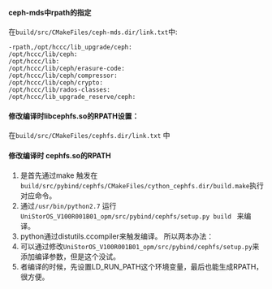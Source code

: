#### ceph-mds中rpath的指定
在```build/src/CMakeFiles/ceph-mds.dir/link.txt```中:

```
-rpath,/opt/hccc/lib_upgrade/ceph:
/opt/hccc/lib/ceph:
/opt/hccc/lib:
/opt/hccc/lib/ceph/erasure-code:
/opt/hccc/lib/ceph/compressor:
/opt/hccc/lib/ceph/crypto:
/opt/hccc/lib/rados-classes:
/opt/hccc/lib_upgrade_reserve/ceph:
```

#### 修改编译时libcephfs.so的RPATH设置：
在```build/src/CMakeFiles/cephfs.dir/link.txt``` 中

#### 修改编译时 cephfs.so的RPATH

1. 是首先通过make 触发在 ```build/src/pybind/cephfs/CMakeFiles/cython_cephfs.dir/build.make```执行对应命令。
2. 通过```/usr/bin/python2.7``` 运行 ```UniStorOS_V100R001B01_opm/src/pybind/cephfs/setup.py build ``` 来编译。
3. python通过distutils.ccompiler来触发编译。
所以两本办法：
1. 可以通过修改```UniStorOS_V100R001B01_opm/src/pybind/cephfs/setup.py```来添加编译参数，但是这个没试。
2. 者编译的时候，先设置LD_RUN_PATH这个环境变量，最后也能生成RPATH，很方便。
